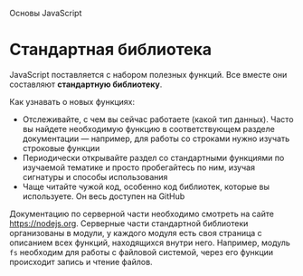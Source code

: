 Основы JavaScript

# Стандартная библиотека

JavaScript поставляется с набором полезных функций. Все вместе они составляют **стандартную библиотеку**.

Как узнавать о новых функциях:

- Отслеживайте, с чем вы сейчас работаете (какой тип данных). Часто вы найдете необходимую функцию в соответствующем разделе документации — например, для работы со строками нужно изучать строковые функции
- Периодически открывайте раздел со стандартными функциями по изучаемой тематике и просто пробегайтесь по ним, изучая сигнатуры и способы использования
- Чаще читайте чужой код, особенно код библиотек, которые вы используете. Он весь доступен на GitHub

Документацию по серверной части необходимо смотреть на сайте https://nodejs.org. Серверные части стандартной библиотеки организованы в модули, у каждого модуля есть своя страница с описанием всех функций, находящихся внутри него. Например, модуль `fs` необходим для работы с файловой системой, через его функции происходит запись и чтение файлов.
